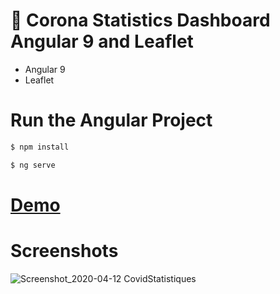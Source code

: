 # 🦠 Corona Statistics Dashboard Angular 9 and Leaflet


  - Angular 9
  - Leaflet
  

# Run the Angular Project
```sh
$ npm install
```

```sh
$ ng serve
```

# [Demo](https://demo-covid-19.herokuapp.com/)

# Screenshots
![Screenshot_2020-04-12 CovidStatistiques](https://user-images.githubusercontent.com/16755673/79248365-a4d54300-7e73-11ea-9a72-33922f5c043a.png)


